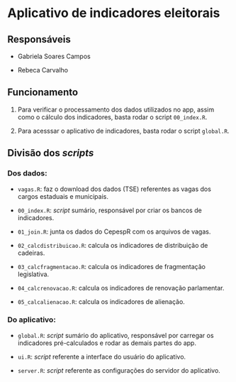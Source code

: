 Aplicativo de indicadores eleitorais
================

Responsáveis
------------

-   Gabriela Soares Campos

-   Rebeca Carvalho

Funcionamento
-------------

1.  Para verificar o processamento dos dados utilizados no app, assim como o cálculo dos indicadores, basta rodar o script `00_index.R`.

2.  Para acesssar o aplicativo de indicadores, basta rodar o script `global.R`.

Divisão dos *scripts*
---------------------

### Dos dados:

-   `vagas.R`: faz o download dos dados (TSE) referentes as vagas dos cargos estaduais e municipais.

-   `00_index.R`: *script* sumário, responsável por criar os bancos de indicadores.

-   `01_join.R`: junta os dados do CepespR com os arquivos de vagas.

-   `02_calcdistribuicao.R`: calcula os indicadores de distribuição de cadeiras.

-   `03_calcfragmentacao.R`: calcula os indicadores de fragmentação legislativa.

-   `04_calcrenovacao.R`: calcula os indicadores de renovação parlamentar.

-   `05_calcalienacao.R`: calcula os indicadores de alienação.

### Do aplicativo:

-   `global.R`: *script* sumário do aplicativo, responsável por carregar os indicadores pré-calculados e rodar as demais partes do app.

-   `ui.R`: *script* referente a interface do usuário do aplicativo.

-   `server.R`: *script* referente as configurações do servidor do aplicativo.
